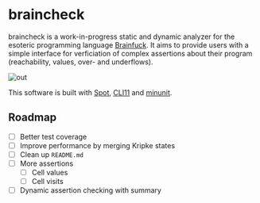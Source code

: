 # braincheck

braincheck is a work-in-progress static and dynamic analyzer for the esoteric programming language [Brainfuck](https://en.wikipedia.org/wiki/Brainfuck).
It aims to provide users with a simple interface for verficiation of complex assertions about their program (reachability, values, over- and underflows).

![out](https://github.com/phagenlocher/braincheck/assets/15182576/513ba1a2-6f85-45b0-af90-d338b70f604f)


This software is built with [Spot](https://spot.lre.epita.fr), [CLI11](https://github.com/CLIUtils/CLI11) and [minunit](https://github.com/siu/minunit).

## Roadmap

- [ ] Better test coverage
- [ ] Improve performance by merging Kripke states
- [ ] Clean up `README.md`
- [ ] More assertions
  - [ ] Cell values
  - [ ] Cell visits
- [ ] Dynamic assertion checking with summary
